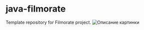 # java-filmorate
Template repository for Filmorate project.
![Описание картинки](file:///C:/Users/Galya/Desktop/filmorateBD2.svg)
